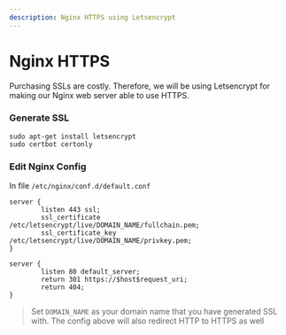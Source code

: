 ```yaml
---
description: Nginx HTTPS using Letsencrypt
---
```


# Nginx HTTPS

Purchasing SSLs are costly. Therefore, we will be using Letsencrypt for making our Nginx web server able to use HTTPS.

### Generate SSL

```
sudo apt-get install letsencrypt
sudo certbot certonly
```

### Edit Nginx Config

In file `/etc/nginx/conf.d/default.conf`

```
server {
        listen 443 ssl;
        ssl_certificate /etc/letsencrypt/live/DOMAIN_NAME/fullchain.pem;
        ssl_certificate_key /etc/letsencrypt/live/DOMAIN_NAME/privkey.pem;
}

server {
        listen 80 default_server;
        return 301 https://$host$request_uri;
        return 404;
}
```

> Set `DOMAIN_NAME` as your domain name that you have generated SSL with. The config above will also redirect HTTP to HTTPS as well
